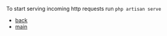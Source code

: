 To start serving incoming http requests run `php artisan serve`
 
- [back](https://github.com/vkquant/12man/docs)
- [main](https://github.com/vkquant/12man)
